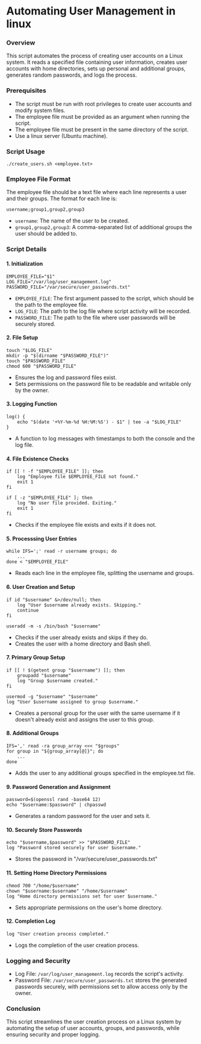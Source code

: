 # Automating User Management in linux

### Overview

This script automates the process of creating user accounts on a Linux system. It reads a specified file containing user information, creates user accounts with home directories, sets up personal and additional groups, generates random passwords, and logs the process.

### Prerequisites

- The script must be run with root privileges to create user accounts and modify system files.
- The employee file must be provided as an argument when running the script.
- The employee file must be present in the same directory of the script.
- Use a linux server (Ubuntu machine).

### Script Usage

```
./create_users.sh <employee.txt>
```

### Employee File Format

The employee file should be a text file where each line represents a user and their groups. The format for each line is:

```
username;group1,group2,group3
```

- `username`: The name of the user to be created.
- `group1,group2,group3`: A comma-separated list of additional groups the user should be added to.

### Script Details

#### 1. Initialization

```
EMPLOYEE_FILE="$1"
LOG_FILE="/var/log/user_management.log"
PASSWORD_FILE="/var/secure/user_passwords.txt"
```

- `EMPLOYEE_FILE`: The first argument passed to the script, which should be the path to the employee file.
- `LOG_FILE`: The path to the log file where script activity will be recorded.
- `PASSWORD_FILE`: The path to the file where user passwords will be securely stored.

#### 2. File Setup

```
touch "$LOG_FILE"
mkdir -p "$(dirname "$PASSWORD_FILE")"
touch "$PASSWORD_FILE"
chmod 600 "$PASSWORD_FILE"
```

- Ensures the log and password files exist.
- Sets permissions on the password file to be readable and writable only by the owner.

#### 3. Logging Function

```
log() {
    echo "$(date '+%Y-%m-%d %H:%M:%S') - $1" | tee -a "$LOG_FILE"
}
```

- A function to log messages with timestamps to both the console and the log file.

#### 4. File Existence Checks

```
if [[ ! -f "$EMPLOYEE_FILE" ]]; then
    log "Employee file $EMPLOYEE_FILE not found."
    exit 1
fi

if [ -z "$EMPLOYEE_FILE" ]; then
    log "No user file provided. Exiting."
    exit 1
fi
```

- Checks if the employee file exists and exits if it does not.

#### 5. Processsing User Entries

```
while IFS=';' read -r username groups; do
    ...
done < "$EMPLOYEE_FILE"
```

- Reads each line in the employee file, splitting the username and groups.

#### 6. User Creation and Setup

```
if id "$username" &>/dev/null; then
    log "User $username already exists. Skipping."
    continue
fi

useradd -m -s /bin/bash "$username"
```

- Checks if the user already exists and skips if they do.
- Creates the user with a home directory and Bash shell.

#### 7. Primary Group Setup

```
if [[ ! $(getent group "$username") ]]; then
    groupadd "$username"
    log "Group $username created."
fi

usermod -g "$username" "$username"
log "User $username assigned to group $username."
```

- Creates a personal group for the user with the same username if it doesn't already exist and assigns the user to this group.

#### 8. Additional Groups

```
IFS=',' read -ra group_array <<< "$groups"
for group in "${group_array[@]}"; do
    ...
done
```

- Adds the user to any additional groups specified in the employee.txt file.

#### 9. Password Generation and Assignment

```
password=$(openssl rand -base64 12)
echo "$username:$password" | chpasswd
```

- Generates a random password for the user and sets it.

#### 10. Securely Store Passwords

```
echo "$username,$password" >> "$PASSWORD_FILE"
log "Password stored securely for user $username."
```

- Stores the password in "/var/secure/user_passwords.txt"

#### 11. Setting Home Directory Permissions

```
chmod 700 "/home/$username"
chown "$username:$username" "/home/$username"
log "Home directory permissions set for user $username."
```

- Sets appropriate permissions on the user's home directory.

#### 12. Completion Log

```
log "User creation process completed."
```

- Logs the completion of the user creation process.

### Logging and Security

- Log File: `/var/log/user_management.log` records the script's activity.
- Password File: `/var/secure/user_passwords.txt` stores the generated passwords securely, with permissions set to allow access only by the owner.

### Conclusion

This script streamlines the user creation process on a Linux system by automating the setup of user accounts, groups, and passwords, while ensuring security and proper logging.







